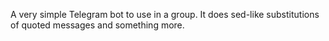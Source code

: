 A very simple Telegram bot to use in a group.
It does sed-like substitutions of quoted messages and something more.
